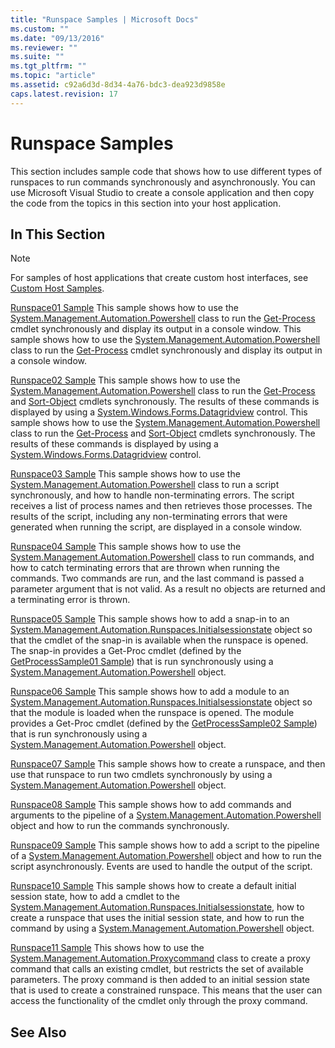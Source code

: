 ```yaml
---
title: "Runspace Samples | Microsoft Docs"
ms.custom: ""
ms.date: "09/13/2016"
ms.reviewer: ""
ms.suite: ""
ms.tgt_pltfrm: ""
ms.topic: "article"
ms.assetid: c92a6d3d-8d34-4a76-bdc3-dea923d9858e
caps.latest.revision: 17
---
```

# Runspace Samples

This section includes sample code that shows how to use different types of runspaces to run commands synchronously and asynchronously. You can use Microsoft Visual Studio to create a console application and then copy the code from the topics in this section into your host application.

## In This Section

> [!NOTE]
> For samples of host applications that create custom host interfaces, see [Custom Host Samples](./custom-host-samples.md).

 [Runspace01 Sample](./runspace01-sample.md)
 This sample shows how to use the [System.Management.Automation.Powershell](/dotnet/api/System.Management.Automation.PowerShell) class to run the [Get-Process](/powershell/module/Microsoft.PowerShell.Management/Get-Process) cmdlet synchronously and display its output in a console window.
 This sample shows how to use the [System.Management.Automation.Powershell](/dotnet/api/System.Management.Automation.PowerShell) class to run the [Get-Process](http://go.microsoft.com/fwlink/?LinkId=113324) cmdlet synchronously and display its output in a console window.

 [Runspace02 Sample](./runspace02-sample.md)
 This sample shows how to use the [System.Management.Automation.Powershell](/dotnet/api/System.Management.Automation.PowerShell) class to run the [Get-Process](/powershell/module/Microsoft.PowerShell.Management/Get-Process) and [Sort-Object](/powershell/module/Microsoft.PowerShell.Utility/Sort-Object) cmdlets synchronously. The results of these commands is displayed by using a [System.Windows.Forms.Datagridview](/dotnet/api/System.Windows.Forms.DataGridView) control.
 This sample shows how to use the [System.Management.Automation.Powershell](/dotnet/api/System.Management.Automation.PowerShell) class to run the [Get-Process](http://go.microsoft.com/fwlink/?LinkId=113324) and [Sort-Object](/powershell/module/Microsoft.PowerShell.Utility/Sort-Object) cmdlets synchronously. The results of these commands is displayed by using a [System.Windows.Forms.Datagridview](/dotnet/api/System.Windows.Forms.DataGridView) control.

 [Runspace03 Sample](./runspace03-sample.md)
 This sample shows how to use the [System.Management.Automation.Powershell](/dotnet/api/System.Management.Automation.PowerShell) class to run a script synchronously, and how to handle non-terminating errors. The script receives a list of process names and then retrieves those processes. The results of the script, including any non-terminating errors that were generated when running the script, are displayed in a console window.

 [Runspace04 Sample](./runspace04-sample.md)
 This sample shows how to use the [System.Management.Automation.Powershell](/dotnet/api/System.Management.Automation.PowerShell) class to run commands, and how to catch terminating errors that are thrown when running the commands. Two commands are run, and the last command is passed a parameter argument that is not valid. As a result no objects are returned and a terminating error is thrown.

 [Runspace05 Sample](./runspace05-sample.md)
 This sample shows how to add a snap-in to an [System.Management.Automation.Runspaces.Initialsessionstate](/dotnet/api/System.Management.Automation.Runspaces.InitialSessionState) object so that the cmdlet of the snap-in is available when the runspace is opened. The snap-in provides a Get-Proc cmdlet (defined by the [GetProcessSample01 Sample](../cmdlet/getprocesssample01-sample.md)) that is run synchronously using a [System.Management.Automation.Powershell](/dotnet/api/System.Management.Automation.PowerShell) object.

 [Runspace06 Sample](./runspace06-sample.md)
 This sample shows how to add a module to an [System.Management.Automation.Runspaces.Initialsessionstate](/dotnet/api/System.Management.Automation.Runspaces.InitialSessionState) object so that the module is loaded when the runspace is opened. The module provides a Get-Proc cmdlet (defined by the [GetProcessSample02 Sample](../cmdlet/getprocesssample02-sample.md)) that is run synchronously using a [System.Management.Automation.Powershell](/dotnet/api/System.Management.Automation.PowerShell) object.

 [Runspace07 Sample](./runspace07-sample.md)
 This sample shows how to create a runspace, and then use that runspace to run two cmdlets synchronously by using a [System.Management.Automation.Powershell](/dotnet/api/System.Management.Automation.PowerShell) object.

 [Runspace08 Sample](./runspace08-sample.md)
 This sample shows how to add commands and arguments to the pipeline of a [System.Management.Automation.Powershell](/dotnet/api/System.Management.Automation.PowerShell) object and how to run the commands synchronously.

 [Runspace09 Sample](./runspace09-sample.md)
 This sample shows how to add a script to the pipeline of a [System.Management.Automation.Powershell](/dotnet/api/System.Management.Automation.PowerShell) object and how to run the script asynchronously. Events are used to handle the output of the script.

 [Runspace10 Sample](./runspace10-sample.md)
 This sample shows how to create a default initial session state, how to add a cmdlet to the [System.Management.Automation.Runspaces.Initialsessionstate](/dotnet/api/System.Management.Automation.Runspaces.InitialSessionState), how to create a runspace that uses the initial session state, and how to run the command by using a [System.Management.Automation.Powershell](/dotnet/api/System.Management.Automation.PowerShell) object.

 [Runspace11 Sample](./runspace11-sample.md)
 This shows how to use the [System.Management.Automation.Proxycommand](/dotnet/api/System.Management.Automation.ProxyCommand) class to create a proxy command that calls an existing cmdlet, but restricts the set of available parameters. The proxy command is then added to an initial session state that is used to create a constrained runspace. This means that the user can access the functionality of the cmdlet only through the proxy command.

## See Also
